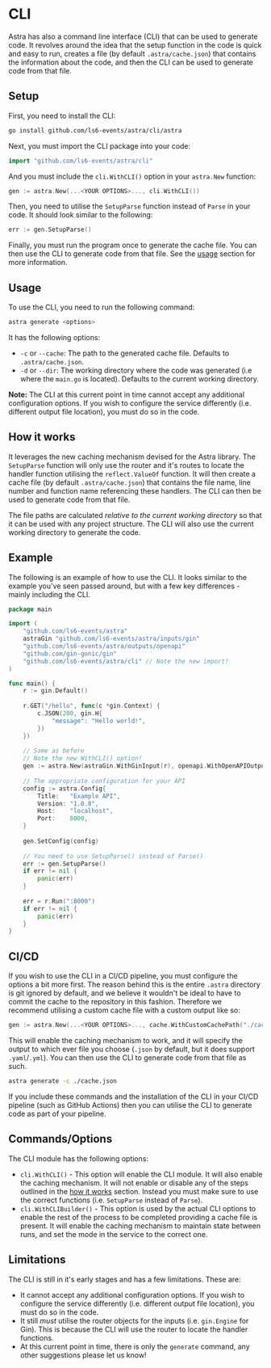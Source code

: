 # CLI

Astra has also a command line interface (CLI) that can be used to generate code. It revolves around the idea that the setup function in the code is quick and easy to run, creates a file (by default `.astra/cache.json`) that contains the information about the code, and then the CLI can be used to generate code from that file.

## Setup

First, you need to install the CLI:

```bash
go install github.com/ls6-events/astra/cli/astra
```

Next, you must import the CLI package into your code:

```go
import "github.com/ls6-events/astra/cli"
```

And you must include the `cli.WithCLI()` option in your `astra.New` function:

```go
gen := astra.New(...<YOUR OPTIONS>..., cli.WithCLI())
````

Then, you need to utilise the `SetupParse` function instead of `Parse` in your code. It should look similar to the following:

```go
err := gen.SetupParse()
```

Finally, you must run the program once to generate the cache file. You can then use the CLI to generate code from that file. See the [usage](#usage) section for more information.

## Usage

To use the CLI, you need to run the following command:

```bash
astra generate <options>
```

It has the following options:
- `-c` or `--cache`: The path to the generated cache file. Defaults to `.astra/cache.json`.
- `-d` or `--dir`: The working directory where the code was generated (i.e where the `main.go` is located). Defaults to the current working directory.

**Note:** The CLI at this current point in time cannot accept any additional configuration options. If you wish to configure the service differently (i.e. different output file location), you must do so in the code.

## How it works

It leverages the new caching mechanism devised for the Astra library. The `SetupParse` function will only use the router and it's routes to locate the handler function utilising the `reflect.ValueOf` function. It will then create a cache file (by default `.astra/cache.json`) that contains the file name, line number and function name referencing these handlers. The CLI can then be used to generate code from that file.

The file paths are calculated _relative to the current working directory_ so that it can be used with any project structure. The CLI will also use the current working directory to generate the code.

## Example

The following is an example of how to use the CLI. It looks similar to the example you've seen passed around, but with a few key differences - mainly including the CLI.

```go
package main

import (
	"github.com/ls6-events/astra"
	astraGin "github.com/ls6-events/astra/inputs/gin"
	"github.com/ls6-events/astra/outputs/openapi"
	"github.com/gin-gonic/gin"
	"github.com/ls6-events/astra/cli" // Note the new import!
)

func main() {
    r := gin.Default()
    
    r.GET("/hello", func(c *gin.Context) {
        c.JSON(200, gin.H{
            "message": "Hello world!",
        })
    })
    
    // Same as before
    // Note the new WithCLI() option!
    gen := astra.New(astraGin.WithGinInput(r), openapi.WithOpenAPIOutput("openapi.yaml"), cli.WithCLI()) 
    
    // The appropriate configuration for your API
    config := astra.Config{
        Title:   "Example API",
        Version: "1.0.0",
        Host:    "localhost",
        Port:    8000,
    }
    
    gen.SetConfig(config)
    
    // You need to use SetupParse() instead of Parse()
    err := gen.SetupParse()
    if err != nil {
        panic(err)
    }
    
    err = r.Run(":8000")
    if err != nil {
        panic(err)
    }
}
```

## CI/CD

If you wish to use the CLI in a CI/CD pipeline, you must configure the options a bit more first. The reason behind this is the entire `.astra` directory is git ignored by default, and we believe it wouldn't be ideal to have to commit the cache to the repository in this fashion. Therefore we recommend utilising a custom cache file with a custom output like so:
```go
gen := astra.New(...<YOUR OPTIONS>..., cache.WithCustomCachePath("./cache.json"))
```
This will enable the caching mechanism to work, and it will specify the output to which ever file you choose (`.json` by default, but it does support `.yaml`/`.yml`). You can then use the CLI to generate code from that file as such.

```bash
astra generate -c ./cache.json
```

If you include these commands and the installation of the CLI in your CI/CD pipeline (such as GitHub Actions) then you can utilise the CLI to generate code as part of your pipeline.

## Commands/Options

The CLI module has the following options:
- `cli.WithCLI()` - This option will enable the CLI module. It will also enable the caching mechanism. It will not enable or disable any of the steps outlined in the [how it works](./how-it-works.md) section. Instead you must make sure to use the correct functions (i.e. `SetupParse` instead of `Parse`).
- `cli.WithCLIBuilder()` - This option is used by the actual CLI options to enable the rest of the process to be completed providing a cache file is present. It will enable the caching mechanism to maintain state between runs, and set the mode in the service to the correct one.
## Limitations

The CLI is still in it's early stages and has a few limitations. These are:
- It cannot accept any additional configuration options. If you wish to configure the service differently (i.e. different output file location), you must do so in the code.
- It still _must_ utilise the router objects for the inputs (i.e. `gin.Engine` for Gin). This is because the CLI will use the router to locate the handler functions.
- At this current point in time, there is only the `generate` command, any other suggestions please let us know!